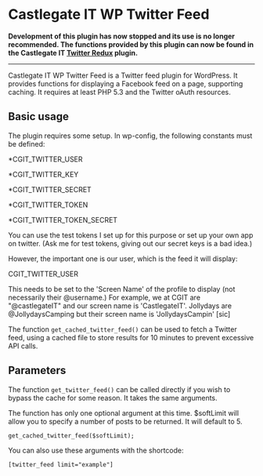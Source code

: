 # Castlegate IT WP Twitter Feed #

**Development of this plugin has now stopped and its use is no longer recommended. The functions provided by this plugin can now be found in the Castlegate IT [Twitter Redux](http://github.com/castlegateit/cgit-wp-twitter-redux) plugin.**

---

Castlegate IT WP Twitter Feed is a Twitter feed plugin for WordPress. It provides functions for displaying a Facebook feed on a page, supporting caching. It requires at least PHP 5.3 and the Twitter oAuth resources.

## Basic usage ##

The plugin requires some setup. In wp-config, the following constants must be defined:

*CGIT_TWITTER_USER

*CGIT_TWITTER_KEY

*CGIT_TWITTER_SECRET

*CGIT_TWITTER_TOKEN

*CGIT_TWITTER_TOKEN_SECRET


You can use the test tokens I set up for this purpose or set up your own app on twitter.
(Ask me for test tokens, giving out our secret keys is a bad idea.)

However, the important one is our user, which is the feed it will display:

CGIT_TWITTER_USER

This needs to be set to the 'Screen Name' of the profile to display (not necessarily their @username.)
For example, we at CGIT are "@castlegateIT" and our screen name is 'CastlegateIT'.
Jollydays are @JollydaysCamping but their screen name is 'JollydaysCampin' [sic]

The function `get_cached_twitter_feed()` can be used to fetch a Twitter feed, using a cached file to store results for 10 minutes to prevent excessive API calls.

## Parameters ##

The function `get_twitter_feed()` can be called directly if you wish to bypass the cache for some reason. It takes the same arguments.

The function has only one optional argument at this time.
$softLimit will allow you to specify a number of posts to be returned. It will default to 5.

    get_cached_twitter_feed($softLimit);

You can also use these arguments with the shortcode:

    [twitter_feed limit="example"]
